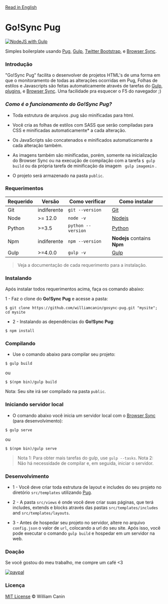 [Read in English](https://github.com/williamcanin/gosync-pug/blob/master/README_en.md)

# Go!Sync Pug

[![NodeJS with Gulp](https://github.com/williamcanin/gosync-pug/actions/workflows/npm-gulp.yml/badge.svg)](https://github.com/williamcanin/gosync-pug/actions/workflows/npm-gulp.yml)

Simples boilerplate usando [Pug](http://pugjs.org), [Gulp](http://gulpjs.com/), [Twitter Bootstrap](http://getbootstrap.com), e [Browser Sync](https://www.browsersync.io).

### Introdução

"Go!Sync Pug" facilita o desenvolver de projetos HTML's de uma forma em que o monitoramento de todas as alterações ocorridas em Pug, Folhas de estilos e Javascripts são feitas automaticamente através de tarefas do [Gulp](http://gulpjs.com/), [plugins](https://github.com/williamcanin/gosync-pug/blob/master/package.json), e [Browser Sync](https://www.browsersync.io). Uma facilidade pra esquecer o F5 do navegador ;)


### *Como é o funcionamento do **Go!Sync Pug**?*

* Toda estrutura de arquivos .pug são minificadas para html.

* Você cria as folhas de estilos com SASS que serão compiladas para CSS e minificadas automaticamente* a cada alteração.

* Os JavaScripts são concatenados e minificados automaticamente a cada alteração também.

* As imagens também são minificadas, porém, somente na inicialização do  Browser Sync ou na execução de compilação com a tarefa `$ gulp build` ou da própria tarefa de minificação da imagem ` gulp imagemin` .

* O projeto será armazenado na pasta `public`.


### Requerimentos

| Requerido       | Versão | Como verificar      | Como instalar  |
| --------------- | -------| ------------------- | -------------- |
| Git             | indiferente | `git --version`     | [Git](http://git-scm.com/) |
| Node            | >= 12.0 | `node -v`          | [Nodejs](http://nodejs.org/) |
| Python          | >=3.5    | `python --version`  | [Python](https://www.python.org/) |
| Npm             | indiferente | `npm --version`     | **Nodejs** contains **Npm** |
| Gulp            | >=4.0.0  | `gulp -v`           | [Gulp](http://gulpjs.com/) |

> Veja a documentação de cada requerimento para a instalação.

### Instalando

Após instalar todos requerimentos acima, faça os comando abaixo:

1 - Faz o clone do **Go!Sync Pug** e acesse a pasta:

~~~
$ git clone https://github.com/williamcanin/gosync-pug.git "mysite"; cd mysite
~~~

* 2 - Instalando as dependências do **Go!Sync Pug**:

~~~
$ npm install
~~~

### Compilando

* Use o comando abaixo para compilar seu projeto:

~~~
$ gulp build
~~~

ou

~~~
$ $(npm bin)/gulp build
~~~

Nota: Seu site irá ser compilado na pasta `public`.

### Iniciando servidor local

* O comando abaixo você inicia um servidor local com o [Browser Sync](https://www.browsersync.io) (para desenvolvimento):

~~~
$ gulp serve
~~~

ou

~~~
$ $(npm bin)/gulp serve
~~~

> Nota 1: Para obter mais tarefas do gulp, use `gulp --tasks`.
> Nota 2: Não há necessidade de compilar e, em seguida, iniciar o servidor.

### Desenvolvimento

* 1 - Você deve criar toda estrutura de layout e includes do seu projeto no diretório `src/templates` utilizando [Pug](http://pugjs.org).

* 2 - A pasta `src/views` é onde você deve criar suas páginas, que terá includes, extends e blocks
através das pastas `src/templates/includes` and `src/templates/layouts`.

* 3 - Antes de hospedar seu projeto no servidor, altere no arquivo `config.json` o valor de `url`, colocando a url do seu site. Após isso, você pode executar o comando `gulp build` e hospedar em um servidor na web.

### Doação

Se você gostou do meu trabalho, me compre um café <3

[![paypal](https://www.paypalobjects.com/pt_BR/BR/i/btn/btn_donateCC_LG.gif)](https://www.paypal.com/cgi-bin/webscr?cmd=_s-xclick&hosted_button_id=C4EEL62SFHZS4&source=url)

### Licença

[MIT License](https://opensource.org/licenses/MIT) © William Canin
